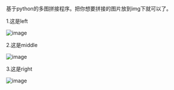 基于python的多图拼接程序。把你想要拼接的图片放到img下就可以了。

1.这是left

![image](https://github.com/user-attachments/assets/b68085e7-8603-4342-b8d2-2b6199aeca32)


2.这是middle

![image](https://github.com/user-attachments/assets/a4103fc2-6884-405b-84e6-29f325a2fee9)

3.这是right

![image](https://github.com/user-attachments/assets/ba0c8387-3cec-41fa-850a-5ef49265705a)

